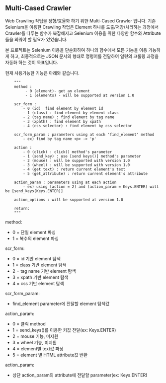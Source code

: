 ## Multi-Cased Crawler

Web Crawling 작업을 정형/효율화 하기 위한 Multi-Cased Crawler 입니다.
기존 Selenium을 이용한 Crawling 작업은 Element 하나를 도출/저장/처리하는 과정에서 Crawler를 다루는 함수가 복잡해지고 Selenium 이용을 위한 다양한 함수와 Attribute들을 외워야 할 필요가 있었습니다.

본 프로젝트는 Selenium 이용을 단순화하여 하나의 함수에서 모든 기능을 이용 가능하게 하고, 최종적으로는 JSON 문서의 형태로 명령어를 전달하여 일련의 크롤링 과정을 자동화 하는 것이 목표입니다.

현재 사용가능한 기능은 아래와 같습니다. 

        """
        method :
             - 0 (element)- get an element
             - 1 (elements) - will be supported at version 1.0

        scr_form :
            - 0 (id)  find element by element id
            - 1 (class) : find element by element class
            - 2 (tag name) : find element by tag name
            - 3 (xpath) : find element by xpath
            - 4 (css selector) : find element by css selector

        scr_form_param : parameters using at each 'find_element' method
            - ex) find by tag name <p> -> 'p'

        action :
            - 0 (click) : click() method's parameter
            - 1 (send_key) : use [send keys()] method's parameter
            - 2 (mouse) : will be supported with version 1.0
            - 3 (wheel) : will be supported with version 1.0
            - 4 (get text) : return current element's text
            - 5 (get_attribute) : return current element's attribute

        action_param : parameters using at each action
            - ex) using [action = 2] and [action_param = Keys.ENTER] will be [send_keys(Keys.ENTER)]

        action_options : will be supported at version 1.0

        return:
        """
method:
- 0 = 단일 element 파싱
- 1 = 복수의 element 파싱

scr_form:
- 0 = id 기반 element 탐색
- 1 = class 기반 element 탐색
- 2 = tag name 기반 element 탐색
- 3 = xpath 기반 element 탐색
- 4 = css 기반 element 탐색

scr_form_param:
- find_element parameter에 전달할 element 탐색값

action_param:
- 0 = 클릭 method
- 1 = send_keys()를 이용한 키값 전달(ex: Keys.ENTER)
- 2 = mouse 기능, 미지원
- 3 = wheel 기능, 미지원
- 4 = element별 text값 파싱
- 5 = element 별 HTML attribute값 반환

action_param:
- 상단 action_param의 attribute에 전달할 parameter(ex: Keys.ENTER)